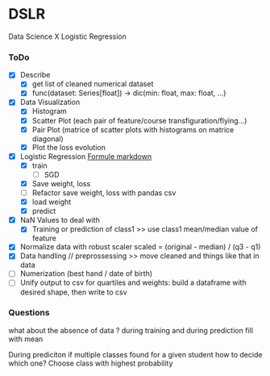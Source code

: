 # DSLR
Data Science X Logistic Regression

### ToDo

- [x] Describe
    - [x] get list of cleaned numerical dataset
    - [x] func(dataset: Series[float]) -> dic(min: float, max: float, ...)

- [x] Data Visualization
    - [x] Histogram
    - [x] Scatter Plot (each pair of feature/course transfiguration/flying...)
    - [x] Pair Plot (matrice of scatter plots with histograms on matrice diagonal)
    - [x] Plot the loss evolution

- [x] Logistic Regression [Formule markdown](/formula.md)
    - [x] train
        - [ ] SGD
    - [x] Save weight, loss
    - [ ] Refactor save weight, loss with pandas csv
    - [x] load weight
    - [x] predict

- [x] NaN Values to deal with
    - [x] Training or prediction of class1 >> use class1 mean/median value of feature
- [x] Normalize data with robust scaler scaled = (original - median) / (q3 - q1)
- [x] Data handling // preprossessing >> move cleaned and things like that in data
- [ ] Numerization (best hand / date of birth)
- [ ] Unify output to csv for quartiles and weights: build a dataframe with desired shape, then write to csv

### Questions

what about the absence of data ?
during training and during prediction
fill with mean

During prediciton if multiple classes found for a given student how to decide which one?
Choose class with highest probability
